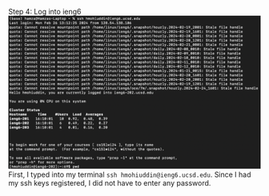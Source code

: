 Step 4: Log into ieng6    
![Step 4](./assets/lab7/step1.png)    
First, I typed into my terminal ```ssh hmohiuddin@ieng6.ucsd.edu```. Since I had my ssh keys registered, I did not have to enter any password.
